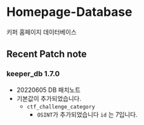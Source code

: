 

# Homepage-Database

키퍼 홈페이지 데이터베이스

## Recent Patch note
### keeper_db 1.7.0
- 20220605 DB 패치노트
- 기본값이 추가되었습니다.
    - `ctf_challenge_category`
        - `OSINT`가 추가되었습니다 `id` 는 7입니다.
